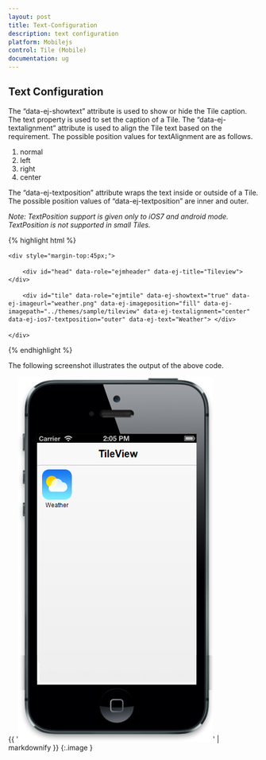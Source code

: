 ```yaml
---
layout: post
title: Text-Configuration
description: text configuration
platform: Mobilejs
control: Tile (Mobile)
documentation: ug
---
```


## Text Configuration

The “data-ej-showtext” attribute is used to show or hide the Tile caption. The text property is used to set the caption of a Tile. The “data-ej-textalignment” attribute is used to align the Tile text based on the requirement. The possible position values for textAlignment are as follows.

1. normal
2. left
3. right
4. center

The “data-ej-textposition” attribute wraps the text inside or outside of a Tile. The possible position values of “data-ej-textposition” are inner and outer.

_Note: TextPosition support is given only to iOS7 and android mode. TextPosition is not supported in small Tiles._



{% highlight html %}

    <div style="margin-top:45px;">

        <div id="head" data-role="ejmheader" data-ej-title="Tileview"></div>

        <div id="tile" data-role="ejmtile" data-ej-showtext="true" data-ej-imageurl="weather.png" data-ej-imageposition="fill" data-ej-imagepath="../themes/sample/tileview" data-ej-textalignment="center" data-ej-ios7-textposition="outer" data-ej-text="Weather"> </div>

    </div>



{% endhighlight %}



The following screenshot illustrates the output of the above code.

{{ '![C:/Users/labuser/AppData/Roaming/Skype/My Skype Received Files/tiletextchanges.png](Text-Configuration_images/Text-Configuration_img1.png)' | markdownify }}
{:.image }


